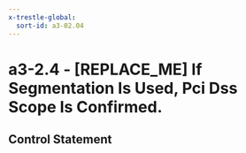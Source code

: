 ```yaml
---
x-trestle-global:
  sort-id: a3-02.04
---
```


# a3-2.4 - \[REPLACE_ME\] If Segmentation Is Used, Pci Dss Scope Is Confirmed.

## Control Statement
